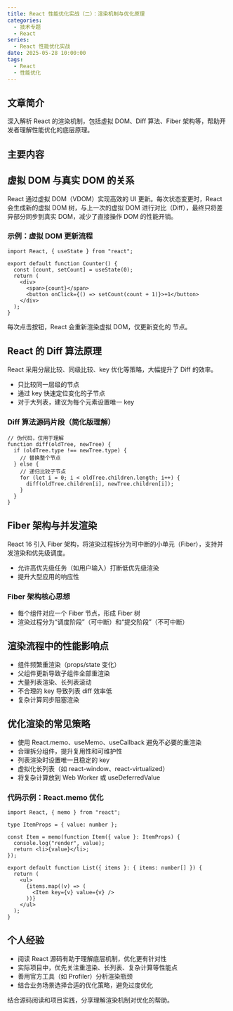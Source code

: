 ```yaml
---
title: React 性能优化实战（二）：渲染机制与优化原理
categories:
  - 技术专题
  - React
series:
  - React 性能优化实战
date: 2025-05-28 10:00:00
tags:
  - React
  - 性能优化
---
```


## 文章简介

深入解析 React 的渲染机制，包括虚拟 DOM、Diff 算法、Fiber 架构等，帮助开发者理解性能优化的底层原理。

## 主要内容

## 虚拟 DOM 与真实 DOM 的关系

React 通过虚拟 DOM（VDOM）实现高效的 UI 更新。每次状态变更时，React 会生成新的虚拟 DOM 树，与上一次的虚拟 DOM 进行对比（Diff），最终只将差异部分同步到真实 DOM，减少了直接操作 DOM 的性能开销。

### 示例：虚拟 DOM 更新流程

```tsx
import React, { useState } from "react";

export default function Counter() {
  const [count, setCount] = useState(0);
  return (
    <div>
      <span>{count}</span>
      <button onClick={() => setCount(count + 1)}>+1</button>
    </div>
  );
}
```

每次点击按钮，React 会重新渲染虚拟 DOM，仅更新变化的 <span> 节点。

## React 的 Diff 算法原理

React 采用分层比较、同级比较、key 优化等策略，大幅提升了 Diff 的效率。

- 只比较同一层级的节点
- 通过 key 快速定位变化的子节点
- 对于大列表，建议为每个元素设置唯一 key

### Diff 算法源码片段（简化版理解）

```tsx
// 伪代码，仅用于理解
function diff(oldTree, newTree) {
  if (oldTree.type !== newTree.type) {
    // 替换整个节点
  } else {
    // 递归比较子节点
    for (let i = 0; i < oldTree.children.length; i++) {
      diff(oldTree.children[i], newTree.children[i]);
    }
  }
}
```

## Fiber 架构与并发渲染

React 16 引入 Fiber 架构，将渲染过程拆分为可中断的小单元（Fiber），支持并发渲染和优先级调度。

- 允许高优先级任务（如用户输入）打断低优先级渲染
- 提升大型应用的响应性

### Fiber 架构核心思想

- 每个组件对应一个 Fiber 节点，形成 Fiber 树
- 渲染过程分为“调度阶段”（可中断）和“提交阶段”（不可中断）

## 渲染流程中的性能影响点

- 组件频繁重渲染（props/state 变化）
- 父组件更新导致子组件全部重渲染
- 大量列表渲染、长列表滚动
- 不合理的 key 导致列表 diff 效率低
- 复杂计算同步阻塞渲染

## 优化渲染的常见策略

- 使用 React.memo、useMemo、useCallback 避免不必要的重渲染
- 合理拆分组件，提升复用性和可维护性
- 列表渲染时设置唯一且稳定的 key
- 虚拟化长列表（如 react-window、react-virtualized）
- 将复杂计算放到 Web Worker 或 useDeferredValue

### 代码示例：React.memo 优化

```tsx
import React, { memo } from "react";

type ItemProps = { value: number };

const Item = memo(function Item({ value }: ItemProps) {
  console.log("render", value);
  return <li>{value}</li>;
});

export default function List({ items }: { items: number[] }) {
  return (
    <ul>
      {items.map((v) => (
        <Item key={v} value={v} />
      ))}
    </ul>
  );
}
```

## 个人经验

- 阅读 React 源码有助于理解底层机制，优化更有针对性
- 实际项目中，优先关注重渲染、长列表、复杂计算等性能点
- 善用官方工具（如 Profiler）分析渲染瓶颈
- 结合业务场景选择合适的优化策略，避免过度优化

结合源码阅读和项目实践，分享理解渲染机制对优化的帮助。
